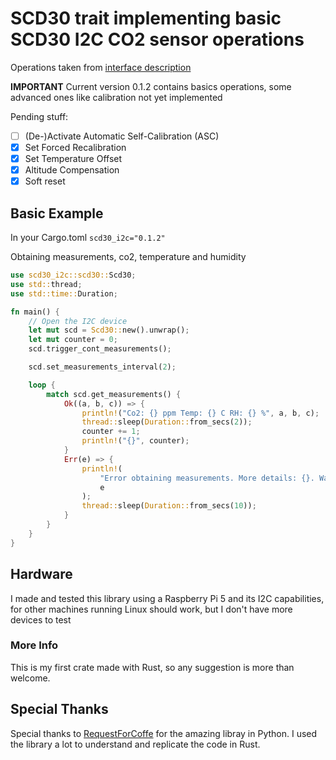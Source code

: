 # SCD30 trait implementing basic SCD30 I2C CO2 sensor operations

Operations taken from [interface description](https://sensirion.com/media/documents/D7CEEF4A/6165372F/Sensirion_CO2_Sensors_SCD30_Interface_Description.pdf)

**IMPORTANT**
Current version 0.1.2 contains basics operations, some advanced ones like calibration not yet implemented

Pending stuff:

- [ ] (De-)Activate Automatic Self-Calibration (ASC)
- [x] Set Forced Recalibration
- [x] Set Temperature Offset
- [x] Altitude Compensation
- [x] Soft reset

## Basic Example

In your Cargo.toml `scd30_i2c="0.1.2"`

Obtaining measurements, co2, temperature and humidity

```rust
use scd30_i2c::scd30::Scd30;
use std::thread;
use std::time::Duration;

fn main() {
    // Open the I2C device
    let mut scd = Scd30::new().unwrap();
    let mut counter = 0;
    scd.trigger_cont_measurements();

    scd.set_measurements_interval(2);

    loop {
        match scd.get_measurements() {
            Ok((a, b, c)) => {
                println!("Co2: {} ppm Temp: {} C RH: {} %", a, b, c);
                thread::sleep(Duration::from_secs(2));
                counter += 1;
                println!("{}", counter);
            }
            Err(e) => {
                println!(
                    "Error obtaining measurements. More details: {}. Waiting 10 seconds for recovering",
                    e
                );
                thread::sleep(Duration::from_secs(10));
            }
        }
    }
}
```

## Hardware

I made and tested this library using a Raspberry Pi 5 and its I2C capabilities, for other machines running Linux should work, but I don't
have more devices to test

### More Info

This is my first crate made with Rust, so any suggestion is more than welcome.

## Special Thanks

Special thanks to [RequestForCoffe](https://github.com/RequestForCoffee/scd30) for the amazing libray in Python. I used the library
a lot to understand and replicate the code in Rust.
